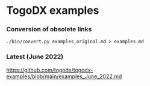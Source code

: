 # TogoDX examples

### Conversion of obsolete links

```
./bin/convert.py examples_original.md > examples.md
```

### Latest (June 2022)

https://github.com/togodx/togodx-examples/blob/main/examples_June_2022.md
